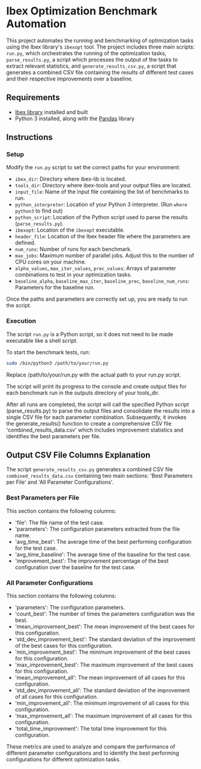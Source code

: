 # Ibex Optimization Benchmark Automation

This project automates the running and benchmarking of optimization tasks using the Ibex library's `ibexopt` tool. The project includes three main scripts: `run.py`, which orchestrates the running of the optimization tasks, `parse_results.py`, a script which processes the output of the tasks to extract relevant statistics, and `generate_results_csv.py`, a script that generates a combined CSV file containing the results of different test cases and their respective improvements over a baseline.

## Requirements

- [Ibex library](http://www.ibex-lib.org/) installed and built
- Python 3 installed, along with the [Pandas](https://pandas.pydata.org/) library

## Instructions

### Setup

Modify the `run.py` script to set the correct paths for your environment:

- `ibex_dir`: Directory where ibex-lib is located.
- `tools_dir`: Directory where ibex-tools and your output files are located.
- `input_file`: Name of the input file containing the list of benchmarks to run.
- `python_interpreter`: Location of your Python 3 interpreter. (Run `where python3` to find out)
- `python_script`: Location of the Python script used to parse the results (`parse_results.py`).
- `ibexopt`: Location of the `ibexopt` executable.
- `header_file`: Location of the Ibex header file where the parameters are defined.
- `num_runs`: Number of runs for each benchmark.
- `max_jobs`: Maximum number of parallel jobs. Adjust this to the number of CPU cores on your machine.
- `alpha_values`, `max_iter_values`, `prec_values`: Arrays of parameter combinations to test in your optimization tasks.
- `baseline_alpha`, `baseline_max_iter`, `baseline_prec`, `baseline_num_runs`: Parameters for the baseline run.

Once the paths and parameters are correctly set up, you are ready to run the script.

### Execution

The script `run.py` is a Python script, so it does not need to be made executable like a shell script.

To start the benchmark tests, run:

```bash
sudo /bin/python3 /path/to/your/run.py

```

Replace /path/to/your/run.py with the actual path to your run.py script.

The script will print its progress to the console and create output files for each benchmark run in the outputs directory of your tools_dir.

After all runs are completed, the script will call the specified Python script (parse_results.py) to parse the output files and consolidate the results into a single CSV file for each parameter combination. Subsequently, it invokes the generate_results() function to create a comprehensive CSV file 'combined_results_data.csv' which includes improvement statistics and identifies the best parameters per file.

## Output CSV File Columns Explanation

The script `generate_results_csv.py` generates a combined CSV file `combined_results_data.csv` containing two main sections: 'Best Parameters per File' and 'All Parameter Configurations'.

### Best Parameters per File

This section contains the following columns:

- 'file': The file name of the test case.
- 'parameters': The configuration parameters extracted from the file name.
- 'avg_time_best': The average time of the best performing configuration for the test case.
- 'avg_time_baseline': The average time of the baseline for the test case.
- 'improvement_best': The improvement percentage of the best configuration over the baseline for the test case.

### All Parameter Configurations

This section contains the following columns:

- 'parameters': The configuration parameters.
- 'count_best': The number of times the parameters configuration was the best.
- 'mean_improvement_best': The mean improvement of the best cases for this configuration.
- 'std_dev_improvement_best': The standard deviation of the improvement of the best cases for this configuration.
- 'min_improvement_best': The minimum improvement of the best cases for this configuration.
- 'max_improvement_best': The maximum improvement of the best cases for this configuration.
- 'mean_improvement_all': The mean improvement of all cases for this configuration.
- 'std_dev_improvement_all': The standard deviation of the improvement of all cases for this configuration.
- 'min_improvement_all': The minimum improvement of all cases for this configuration.
- 'max_improvement_all': The maximum improvement of all cases for this configuration.
- 'total_time_improvement': The total time improvement for this configuration.

These metrics are used to analyze and compare the performance of different parameter configurations and to identify the best performing configurations for different optimization tasks.
